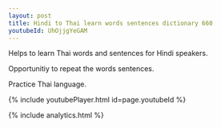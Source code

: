 ```yaml
---
layout: post
title: Hindi to Thai learn words sentences dictionary 660 
youtubeId: UhOjjgYeGAM
---
```

 
 
Helps to learn Thai words and sentences for Hindi speakers.

Opportunitiy to repeat the words sentences. 

Practice Thai language. 
 
{% include youtubePlayer.html id=page.youtubeId %}
 
 
{% include analytics.html %}